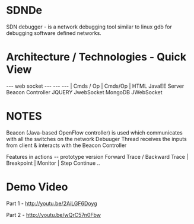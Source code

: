 SDNDe
=====

SDN debugger - is a network debugging tool similar to linux gdb for debugging software defined networks. 


Architecture / Technologies - Quick View
========================================

<SDN Client>  --- web socket --- <SDN Server Debugger Thread>   ---  <Open Flow Controller>   --- <Mininet>
  |                Cmds / Op             |                Cmds/Op              |
 HTML                               JavaEE Server                     Beacon Controller
 JQUERY                             JwebSocket                        MongoDB
 JWebSocket
 
 
 
NOTES 
======
 
 Beacon (Java-based OpenFlow controller) is used which communicates with all the switches on the network
 Debuuger Thread receives the inputs from client & interacts with the Beacon Controller
 
 Features in actions -- prototype version
 Forward Trace / Backward Trace | Breakpoint | Monitor | Step Continue .. 
 
 
Demo Video 
==========
Part 1 - http://youtu.be/2AiLGF6Doyg

Part 2 - http://youtu.be/wQrC57n0Fbw
